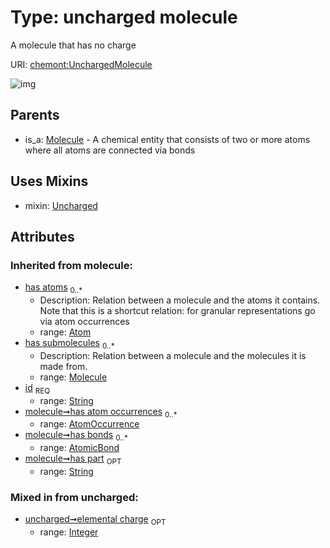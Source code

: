
# Type: uncharged molecule


A molecule that has no charge

URI: [chemont:UnchargedMolecule](http://w3id.org/chemontUnchargedMolecule)


![img](http://yuml.me/diagram/nofunky;dir:TB/class/[UnchargedMolecule&#124;elemental_charge:integer%20%3F;has_part(i):string%20%3F;id(i):string]uses%20-.->[Uncharged],[Molecule]^-[UnchargedMolecule],[Uncharged],[Molecule],[AtomicBond],[AtomOccurrence],[Atom])

## Parents

 *  is_a: [Molecule](Molecule.md) - A chemical entity that consists of two or more atoms where all atoms are connected via bonds

## Uses Mixins

 *  mixin: [Uncharged](Uncharged.md)

## Attributes


### Inherited from molecule:

 * [has atoms](has_atoms.md)  <sub>0..*</sub>
    * Description: Relation between a molecule and the atoms it contains. Note that this is a shortcut relation: for granular representations go via atom occurrences
    * range: [Atom](Atom.md)
 * [has submolecules](has_submolecules.md)  <sub>0..*</sub>
    * Description: Relation between a molecule and the molecules it is made from.
    * range: [Molecule](Molecule.md)
 * [id](id.md)  <sub>REQ</sub>
    * range: [String](types/String.md)
 * [molecule➞has atom occurrences](molecule_has_atom_occurrences.md)  <sub>0..*</sub>
    * range: [AtomOccurrence](AtomOccurrence.md)
 * [molecule➞has bonds](molecule_has_bonds.md)  <sub>0..*</sub>
    * range: [AtomicBond](AtomicBond.md)
 * [molecule➞has part](molecule_has_part.md)  <sub>OPT</sub>
    * range: [String](types/String.md)

### Mixed in from uncharged:

 * [uncharged➞elemental charge](uncharged_elemental_charge.md)  <sub>OPT</sub>
    * range: [Integer](types/Integer.md)

